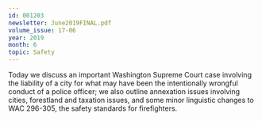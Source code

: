 ```yaml
---
id: 001203
newsletter: June2019FINAL.pdf
volume_issue: 17-06
year: 2019
month: 6
topic: Safety
---
```


Today we discuss an important Washington Supreme Court case involving the liability of a city for what may have been the intentionally wrongful conduct of a police officer; we also outline annexation issues involving cities, forestland and taxation issues, and some minor linguistic changes to WAC 296-305, the safety standards for firefighters.